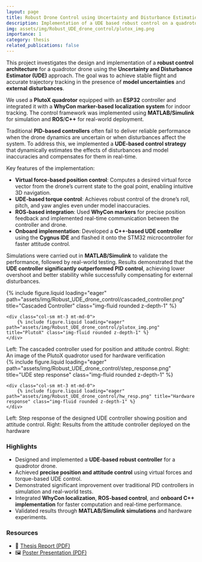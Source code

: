 ```yaml
---
layout: page
title: Robust Drone Control using Uncertainty and Disturbance Estimation (UDE)
description: Implementation of a UDE based robust control on a quadrotor
img: assets/img/Robust_UDE_drone_control/plutox_img.png
importance: 1
category: thesis
related_publications: false
---
```


This project investigates the design and implementation of a **robust control architecture** for a quadrotor drone using the **Uncertainty and Disturbance Estimator (UDE)** approach. The goal was to achieve stable flight and accurate trajectory tracking in the presence of **model uncertainties** and **external disturbances**.

We used a **PlutoX quadrotor** equipped with an **ESP32** controller and integrated it with a **WhyCon marker-based localization system** for indoor tracking. The control framework was implemented using **MATLAB/Simulink** for simulation and **ROS**/**C++** for real-world deployment.


Traditional **PID-based controllers** often fail to deliver reliable performance when the drone dynamics are uncertain or when disturbances affect the system. To address this, we implemented a **UDE-based control strategy** that dynamically estimates the effects of disturbances and model inaccuracies and compensates for them in real-time.

Key features of the implementation:

* **Virtual force-based position control**: Computes a desired virtual force vector from the drone’s current state to the goal point, enabling intuitive 3D navigation.
* **UDE-based torque control**: Achieves robust control of the drone’s roll, pitch, and yaw angles even under model inaccuracies.
* **ROS-based integration**: Used **WhyCon markers** for precise position feedback and implemented real-time communication between the controller and drone.
* **Onboard implementation**: Developed a **C++-based UDE controller** using the **Cygnus IDE** and flashed it onto the STM32 microcontroller for faster attitude control.

Simulations were carried out in **MATLAB/Simulink** to validate the performance, followed by real-world testing. Results demonstrated that the **UDE controller significantly outperformed PID control**, achieving lower overshoot and better stability while successfully compensating for external disturbances.

<div class="row">
    <div class="col-sm mt-3 mt-md-0">
        {% include figure.liquid loading="eager" path="assets/img/Robust_UDE_drone_control/cascaded_controller.png" title="Cascaded Controller" class="img-fluid rounded z-depth-1" %}
    </div>

    <div class="col-sm mt-3 mt-md-0">
        {% include figure.liquid loading="eager" path="assets/img/Robust_UDE_drone_control/plutox_img.png" title="PlutoX" class="img-fluid rounded z-depth-1" %}
    </div>
</div>

<div class="caption">
    Left: The cascaded controller used for position and attitude control. Right: An image of the PlutoX quadrotor used for hardware verification
</div>
<div class="row">
    <div class="col-sm mt-3 mt-md-0">
        {% include figure.liquid loading="eager" path="assets/img/Robust_UDE_drone_control/step_response.png" title="UDE step response" class="img-fluid rounded z-depth-1" %}
    </div>

    <div class="col-sm mt-3 mt-md-0">
        {% include figure.liquid loading="eager" path="assets/img/Robust_UDE_drone_control/hw_resp.png" title="Hardware response" class="img-fluid rounded z-depth-1" %}
    </div>
</div>

<div class="caption">
    Left: Step response of the designed UDE controller showing position and attitude control. Right: Results from the attitude controller deployed on the hardware
</div>


### **Highlights**

* Designed and implemented a **UDE-based robust controller** for a quadrotor drone.
* Achieved **precise position and attitude control** using virtual forces and torque-based UDE control.
* Demonstrated significant improvement over traditional PID controllers in simulation and real-world tests.
* Integrated **WhyCon localization**, **ROS-based control**, and **onboard C++ implementation** for faster computation and real-time performance.
* Validated results through **MATLAB/Simulink simulations** and hardware experiments.


### Resources
- 📄 [Thesis Report (PDF)](https://ronin-25.github.io/assets/pdf/Robust_UDE_drone_control/Final_report.pdf)
- 🖼️ [Poster Presentation (PDF)](https://ronin-25.github.io/assets/pdf/Robust_UDE_drone_control/Poster.pdf)



